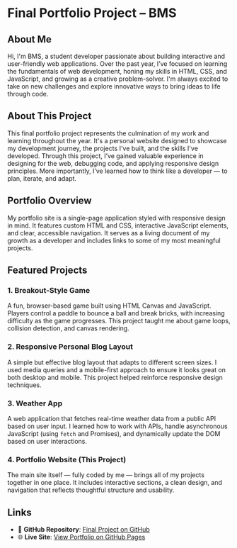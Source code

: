# Final Portfolio Project – BMS

## About Me

Hi, I'm BMS, a student developer passionate about building interactive and user-friendly web applications. Over the past year, I’ve focused on learning the fundamentals of web development, honing my skills in HTML, CSS, and JavaScript, and growing as a creative problem-solver. I'm always excited to take on new challenges and explore innovative ways to bring ideas to life through code.

## About This Project

This final portfolio project represents the culmination of my work and learning throughout the year. It's a personal website designed to showcase my development journey, the projects I've built, and the skills I've developed. Through this project, I’ve gained valuable experience in designing for the web, debugging code, and applying responsive design principles. More importantly, I’ve learned how to think like a developer — to plan, iterate, and adapt.

## Portfolio Overview

My portfolio site is a single-page application styled with responsive design in mind. It features custom HTML and CSS, interactive JavaScript elements, and clear, accessible navigation. It serves as a living document of my growth as a developer and includes links to some of my most meaningful projects.

## Featured Projects

### 1. **Breakout-Style Game**
A fun, browser-based game built using HTML Canvas and JavaScript. Players control a paddle to bounce a ball and break bricks, with increasing difficulty as the game progresses. This project taught me about game loops, collision detection, and canvas rendering.

### 2. **Responsive Personal Blog Layout**
A simple but effective blog layout that adapts to different screen sizes. I used media queries and a mobile-first approach to ensure it looks great on both desktop and mobile. This project helped reinforce responsive design techniques.

### 3. **Weather App**
A web application that fetches real-time weather data from a public API based on user input. I learned how to work with APIs, handle asynchronous JavaScript (using `fetch` and Promises), and dynamically update the DOM based on user interactions.

### 4. **Portfolio Website (This Project)**
The main site itself — fully coded by me — brings all of my projects together in one place. It includes interactive sections, a clean design, and navigation that reflects thoughtful structure and usability.

## Links

- 🔗 **GitHub Repository**: [Final Project on GitHub](https://github.com/BMS883/Final-Project)
- 🌐 **Live Site**: [View Portfolio on GitHub Pages](https://bms883.github.io/Final-Project/)